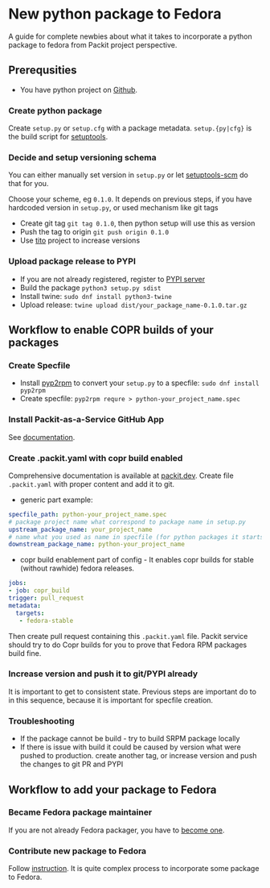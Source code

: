 # New python package to Fedora
A guide for complete newbies about what it takes to incorporate a python package to fedora from Packit project perspective.

## Prerequsities
 * You have python project on [Github](https://github.com).

### Create python package
Create `setup.py` or `setup.cfg` with a package metadata.
`setup.{py|cfg}` is the build script for [setuptools](https://setuptools.readthedocs.io/en/latest/setuptools.html).

### Decide and setup versioning schema
You can either manually set version in `setup.py` or let [setuptools-scm](https://pypi.org/project/setuptools-scm) do that for you.

Choose your scheme, eg `0.1.0`.
It depends on previous steps, if you have hardcoded version in `setup.py`, or used mechanism like git tags
 * Create git tag `git tag 0.1.0`,  then python setup will use this as version
 * Push the tag to origin `git push origin 0.1.0`
 * Use [tito](https://github.com/dgoodwin/tito) project to increase versions

### Upload package release to PYPI
 * If you are not already registered, register to [PYPI server](https://pypi.org/account/register/)
 * Build the package `python3 setup.py sdist`
 * Install twine: `sudo dnf install python3-twine`
 * Upload release: `twine upload dist/your_package_name-0.1.0.tar.gz`

## Workflow to enable COPR builds of your packages

### Create Specfile
 * Install [pyp2rpm](https://pypi.org/project/pyp2rpm/) to convert your `setup.py` to a specfile: `sudo dnf install pyp2rpm`
 * Create specfile: `pyp2rpm requre > python-your_project_name.spec`

### Install Packit-as-a-Service GitHub App
See [documentation](https://packit.dev/packit-as-a-service).

### Create .packit.yaml with copr build enabled
Comprehensive documentation is available at [packit.dev](https://packit.dev/docs/configuration).
Create file `.packit.yaml` with proper content and add it to git.

 * generic part example:
  ```yaml
specfile_path: python-your_project_name.spec
# package project name what correspond to package name in setup.py
upstream_package_name: your_project_name
# name what you used as name in specfile (for python packages it starts with python-)
downstream_package_name: python-your_project_name
```
 * copr build enablement part of config - It enables copr builds for stable (without rawhide) fedora releases.
  ```yaml
jobs:
- job: copr_build
  trigger: pull_request
  metadata:
    targets:
     - fedora-stable
```

Then create pull request containing this `.packit.yaml` file.
Packit service should try to do Copr builds for you to prove that Fedora RPM packages build fine.

### Increase version and push it to git/PYPI already
It is important to get to consistent state. Previous steps are important do to in this sequence, because it is important for specfile creation.


### Troubleshooting
 * If the package cannot be build - try to build SRPM package locally
 * If there is issue with build it could be caused by version what were pushed to production. create another tag, or increase version and push the changes to git PR and PYPI


## Workflow to add your package to Fedora

### Became Fedora package maintainer
If you are not already Fedora packager, you have to [become one](https://fedoraproject.org/wiki/Join_the_package_collection_maintainers).

### Contribute new package to Fedora
Follow [instruction](https://fedoraproject.org/wiki/New_package_process_for_existing_contributors).
It is quite complex process to incorporate some package to Fedora.

###  
 

